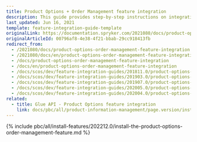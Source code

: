 ```yaml
---
title: Product Options + Order Management feature integration
description: This guide provides step-by-step instructions on integrating Product Options + Order Management feature into your project.
last_updated: Jun 16, 2021
template: feature-integration-guide-template
originalLink: https://documentation.spryker.com/2021080/docs/product-options-order-management-feature-integration
originalArticleId: 00796af8-4e38-4f21-bbab-29cc918413fb
redirect_from:
  - /2021080/docs/product-options-order-management-feature-integration
  - /2021080/docs/en/product-options-order-management-feature-integration
  - /docs/product-options-order-management-feature-integration
  - /docs/en/product-options-order-management-feature-integration
  - /docs/scos/dev/feature-integration-guides/201811.0/product-options-order-management-feature-integration.html
  - /docs/scos/dev/feature-integration-guides/201903.0/product-options-order-management-feature-integration.html
  - /docs/scos/dev/feature-integration-guides/201907.0/product-options-order-management-feature-integration.html
  - /docs/scos/dev/feature-integration-guides/202005.0/product-options-order-management-feature-integration.html
  - /docs/scos/dev/feature-integration-guides/202004.0/product-options-order-management-feature-integration.html
related:
  - title: Glue API - Product Options feature integration
    link: docs/pbc/all/product-information-management/page.version/install-and-upgrade/install-glue-api/install-the-product-options-glue-api.html
---
```

{% include pbc/all/install-features/202212.0/install-the-product-options-order-management-feature.md %} <!-- To edit, see /_includes/pbc/all/install-features/202212.0/install-the-product-options-order-management-feature.md -->
